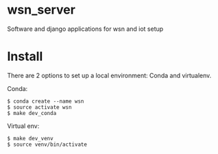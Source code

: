 # wsn\_server
Software and django applications for wsn and iot setup

# Install

There are 2 options to set up a local environment: Conda and virtualenv.

Conda:

    $ conda create --name wsn
    $ source activate wsn
    $ make dev_conda

Virtual env:

    $ make dev_venv
    $ source venv/bin/activate
